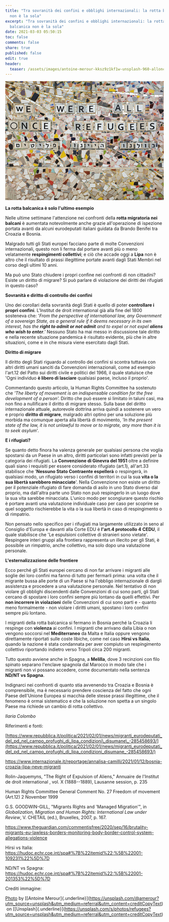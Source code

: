 ```yaml
---
title: "Tra sovranità dei confini e obblighi internazionali: la rotta balcanica
  non è la sola"
excerpt: "Tra sovranità dei confini e obblighi internazionali: la rotta
  balcanica non è la sola"
date: 2021-03-03 05:50:15
toc: false
comments: false
share: true
published: false
edit: true
header:
  teaser: /assets/images/antoine-merour-kksz9z1kf1w-unsplash-960-alloncerefugees.jpg
---
```

![We were all once refugees](/assets/images/antoine-merour-kksz9z1kf1w-unsplash-960-alloncerefugees.jpg)

**La rotta balcanica è solo l'ultimo esempio**

Nelle ultime settimane l'attenzione nei confronti della **rotta migratoria nei balcani** è aumentata notevolmente anche grazie all'operazione di ispezione portata avanti da alcuni eurodeputati italiani guidata da Brando Benifei tra Croazia e Bosnia.

Malgrado tutti gli Stati europei facciano parte di molte Convenzioni internazionali, questo non li ferma dal portare avanti più o meno velatamente **respingimenti collettivi**; e ciò che accade oggi a **Lipa** non è altro che il risultato di prassi illegittime portate avanti dagli Stati Membri nel corso degli ultimi 10 anni.

Ma può uno Stato chiudere i propri confine nei confronti di non cittadini? Esiste un diritto di migrare? Si può parlare di violazione dei diritti dei rifugiati in questo caso?

**Sovranità e diritto di controllo dei confini**

Uno dei corollari della sovranità degli Stati è quello di poter **controllare i propri confini**. L'Institut de droit international già alla fine del 1800 sosteneva che: '*From the perspective of international law, any Government of a sovereign State, as a general rule if it deems necessary in its own interest, has the **right to admit or not admit** and to expel or not expel **aliens who wish to enter**.'* Nessuno Stato ha mai messo in discussione tale diritto e nella recente situazione pandemica è risultato evidente, più che in altre situazioni, come e in che misura viene esercitato dagli Stati.

**Diritto di migrare**

Il diritto degli Stati riguardo al controllo dei confini si scontra tuttavia con altri diritti umani sanciti da Convenzioni internazionali, come ad esempio l'art.12 del Patto sui diritti civile e politici del 1966, il quale statuisce che 'Ogni individuo **è libero di lasciare** qualsiasi paese, incluso il proprio'.

Commentando questo articolo, la Human Rights Committee ha sostenuto che *'The liberty of movement is an indispensable condition for the free development of a person'.* Diritto che può essere sì limitato in taluni casi, ma non fino a nullificare il diritto di migrare stesso. Sulla base del diritto internazionale attuale, autorevole dottrina arriva quindi a sostenere un vero e proprio **diritto di migrare**, malgrado altri optino per una soluzione più morbida ma comunque aperta alla libertà di movimento, *'In the present state of the law, it is not unlawful to move or to migrate, any more than it is to seek asylum*'.

**E i rifugiati?**

Se quanto detto finora ha valenza generale per qualsiasi persona che voglia spostarsi da un Paese in un altro, diritti particolari sono infatti previsti per la categoria dei rifugiati. La **Convenzione di Ginevra del 1951** oltre a definire quali siano i requisiti per essere considerato rifugiato (art.1), all'art.33 stabilisce che '**Nessuno Stato Contraente espellerà** o respingerà, in qualsiasi modo, un rifugiato verso i confini di territori in cui la sua **vita o la sua libertà sarebbero minacciate**'. Nella Convenzione non esiste un diritto per il potenziale rifugiato di fare domanda di asilo in uno Stato diverso dal proprio, ma dall'altra parte uno Stato non può respingerlo in un luogo dove la sua vita sarebbe minacciata. L'unico modo per scongiurare questo rischio è portare avanti una valutazione individuale caso per caso per scoprire se quel soggetto rischierebbe la vita o la sua libertà in caso di respingimento o di rimpatrio.

Non pensato nello specifico per i rifugiati ma largamente utilizzato in seno al Consiglio d'Europa e davanti alla Corte EDU è **l'art.4 protocollo 4** **CEDU**, il quale stabilisce che 'Le espulsioni collettive di stranieri sono vietate'. Respingere interi gruppi alla frontiera rappresenta un illecito per gli Stati, è possibile un rimpatrio, anche collettivo, ma solo dopo una valutazione personale.

**L'esternalizzazione delle frontiere**

Ecco perché gli Stati europei cercano di non far arrivare i migranti alle soglie dei loro confini ma fanno di tutto per fermarli prima: una volta che il migrante bussa alle porte di un Paese si ha l'obbligo internazionale di dargli assistenza e procedere a una valutazione personale. Nel tentativo di non violare gli obblighi discendenti dalle Convenzioni di cui sono parti, gli Stati cercano di spostare i loro confini sempre più lontano da quelli effettivi. Per **non incorrere in violazioni** delle Convenzioni di cui sono parti e - quanto meno formalmente - non violare i diritti umani, spostano i loro confini sempre più lontano.

I migranti della rotta balcanica si fermano in Bosnia perché la Croazia li respinge con **violenza** ai confini. I migranti che arrivano dalla Libia o non vengono soccorsi nel **Mediterraneo** da Malta e Italia oppure vengono direttamente riportati sulle coste libiche, come nel caso **Hirsi vs Italia**, quando la nazione è stata condannata per aver compiuto un respingimento collettivo riportando indietro verso Tripoli circa 200 migranti.

Tutto questo avviene anche in Spagna, a **Melilla**, dove 3 recinzioni con filo spinato separano l'enclave spagnola dal Marocco in modo tale che i migranti non vi possano accedere, come documentato nella sentenza **ND/NT vs Spagna**.

Indignarci nei confronti di quanto stia avvenendo tra Croazia e Bosnia è comprensibile, ma è necessario prendere coscienza del fatto che ogni Paese dell'Unione Europea si macchia delle stesse prassi illegittime, che il fenomeno è ormai sistematico e che la soluzione non spetta a un singolo Paese ma richiede un cambio di rotta collettivo.

*Ilaria Colombo*

Riferimenti e fonti:

[https://www.repubblica.it/politica/2021/02/01/news/migranti_eurodeputati_del_pd_nel_campo_profughi_di_lipa_condizioni\_disumane\_-285458693/](https://www.repubblica.it/politica/2021/02/01/news/migranti_eurodeputati_del_pd_nel_campo_profughi_di_lipa_condizioni_disumane_-285458693/)

<https://www.internazionale.it/reportage/annalisa-camilli/2021/01/12/bosnia-croazia-lipa-neve-migranti>

Rolin-Jaquemyns, "The Right of Expulsion of Aliens," Annuaire de l'Institut de droit international , vol. X (1888--1889), Lausanne session, p. 235

Human Rights Committee General Comment No. 27 Freedom of movement (Art.12) 2 November 1999

G.S. GOODWIN-GILL, "Migrants Rights and 'Managed Migration'", in *Globalization, Migration and Human Rights: International Law under Review*, V. CHETAIL (ed.), Bruxelles, 2007, p. 167.

<https://www.theguardian.com/commentisfree/2020/sep/16/brutality-migrants-eu-lawless-borders-monitoring-body-border-control-system-allegations-violence>

Hirsi vs Italia: <https://hudoc.echr.coe.int/spa#%7B%22itemid%22:%5B%22001-109231%22%5D%7D>

ND/NT vs Spagna: <https://hudoc.echr.coe.int/spa#%7B%22itemid%22:%5B%22001-201353%22%5D%7D>

Crediti immagine:

[Photo](https://unsplash.com/photos/kKsZ9Z1kF1w) by \[[Antoine Merour]{.underline}](https://unsplash.com/@amerour?utm_source=unsplash&utm_medium=referral&utm_content=creditCopyText) on \[[Unsplash]{.underline}](https://unsplash.com/s/photos/refugees?utm_source=unsplash&utm_medium=referral&utm_content=creditCopyText)